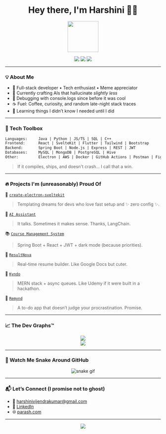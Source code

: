<h1 align="center">Hey there, I'm Harshini 👩‍💻</h1>

<p align="center">
  <img src="https://readme-typing-svg.herokuapp.com?font=Fira+Code&weight=400&duration=4000&pause=1000&color=36BCF7&center=true&vCenter=true&multiline=true&width=750&lines=Full-stack+dev+on+coffee+%26+clean+code.;Building+cool+things+with+Electron,+SvelteKit,+Spring+Boot.;Debugging+5+hrs+to+fix+a+typo+since+2021." style="height: 100px;" />
</p>

<p align="center">
  <a href="https://github.com/chinni-03"><img src="https://img.shields.io/github/followers/chinni-03?label=Follow&style=social" /></a>
  <a href="mailto:harshinivijendrakumar@gmail.com"><img src="https://img.shields.io/badge/-Email-red?style=flat&logo=gmail" /></a>
  <a href="https://www.linkedin.com/in/harshini-vijendra-kumar/"><img src="https://img.shields.io/badge/-LinkedIn-blue?style=flat&logo=linkedin" /></a>
</p>

---

### 💡 About Me

- 🌟 Full-stack developer • Tech enthusiast • Meme appreciator
- 🤖 Currently crafting AIs that hallucinate *slightly less*
- 🧠 Debugging with console.logs since before it was cool
- ☕ Fuel: Coffee, curiosity, and random late-night stack traces
- 🌱 Learning things I didn’t know I needed until I did

---

### 🔧 Tech Toolbox

```txt
Languages:     Java | Python | JS/TS | SQL | C++
Frontend:      React | SvelteKit | Flutter | Tailwind | Bootstrap
Backend:       Spring Boot | Node.js | Express | REST | JWT
Databases:     MySQL | MongoDB | PostgreSQL | Hive
Other:         Electron | AWS | Docker | GitHub Actions | Postman | Figma
```

> If it compiles, ships, and doesn't crash... I call that a win.

---

### 🔥 Projects I'm (unreasonably) Proud Of

🧰 [`create-electron-sveltekit`](https://github.com/chinni-03/create-electron-sveltekit)  
> Templating dreams for devs who love fast setup and ✨ zero config ✨.

🧠 [`AI Assistant`](https://github.com/chinni-03/langchain-assistant)  
> It talks. Sometimes it makes sense. Thanks, LangChain.

📚 [`Course Management System`](https://github.com/chinni-03/course-management-system)  
> Spring Boot + React + JWT + dark mode (because priorities).

📝 [`ResultNova`](https://github.com/chinni-03/resultnova)  
> Real-time resume builder. Like Google Docs but cuter.

🧪 [`Kyndo`](https://github.com/chinni-03/kyndo)  
> MERN stack + async queues. Like Udemy if it were built in a hackathon.

📱 [`Remynd`](https://github.com/chinni-03/remynd)  
> A to-do app that doesn’t judge your procrastination. Promise.

---

### 📈 The Dev Graphs™️

<p align="center">
  <img src="https://github-readme-stats.vercel.app/api?username=chinni-03&show_icons=true&theme=tokyonight" />
  <br />
  <img src="https://github-readme-stats.vercel.app/api/top-langs/?username=chinni-03&layout=compact&theme=tokyonight" />
</p>

---

### 🐍 Watch Me Snake Around GitHub

<p align="center"> <img src="https://raw.githubusercontent.com/chinni-03/chinni-03/output/github-contribution-grid-snake.svg" alt="snake gif" /> </p>

---

### 📬 Let’s Connect (I promise not to ghost)

- 💌 [harshinivijendrakumar@gmail.com](mailto:harshinivijendrakumar@gmail.com)  
- 💼 [LinkedIn](https://www.linkedin.com/in/harshini-vijendra-kumar/)  
- 🌐 [parash.com](https://parash.com)

---

<p align="center">
  <img src="https://capsule-render.vercel.app/api?type=waving&color=0:36BCF7,100:9E00FF&height=120&section=footer"/>
</p>
